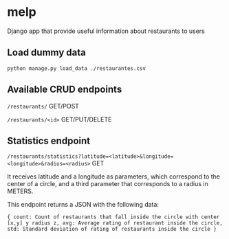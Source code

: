 # melp
Django app that provide useful information about restaurants to users

## Load dummy data 

`python manage.py load_data ./restaurantes.csv`

## Available CRUD endpoints

`/restaurants/` GET/POST

`/restaurants/<id>` GET/PUT/DELETE

## Statistics endpoint 

`/restaurants/statistics?latitude=<latitude>&longitude=<longitude>&radius=<radius>` GET

It receives latitude and a longitude as parameters, which correspond to the center of a circle, and a third parameter that corresponds to a radius in METERS. 

This endpoint returns a JSON with the following data:

`{ count: Count of restaurants that fall inside the circle with center [x,y] y radius z,
   avg: Average rating of restaurant inside the circle,
   std: Standard deviation of rating of restaurants inside the circle
}`

